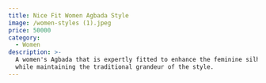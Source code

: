 ```yaml
---
title: Nice Fit Women Agbada Style
image: /women-styles (1).jpeg
price: 50000
category:
  - Women
description: >-
  A women's Agbada that is expertly fitted to enhance the feminine silhouette
  while maintaining the traditional grandeur of the style.
---
```


